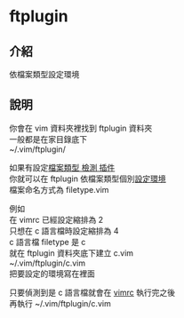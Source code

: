 # ftplugin

## 介紹

依檔案類型設定環境

## 說明

你會在 vim 資料夾裡找到 ftplugin 資料夾  
一般都是在家目錄底下  
~/.vim/ftplugin/

如果有設定[檔案類型 檢測 插件](../../she-ding-huan-jing-zhi-ling/#huan-jing-zhi-ling)  
你就可以在 ftplugin 依檔案類型個別[設定環境](../../she-ding-huan-jing-zhi-ling/)  
檔案命名方式為 filetype.vim

例如  
在 vimrc 已經設定縮排為 2  
只想在 c 語言檔時設定縮排為 4  
c 語言檔 filetype 是 c  
就在 ftplugin 資料夾底下建立 c.vim  
~/.vim/ftplugin/c.vim  
把要設定的環境寫在裡面

只要偵測到是 c 語言檔就會在 [vimrc](../) 執行完之後  
再執行 ~/.vim/ftplugin/c.vim

